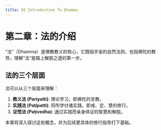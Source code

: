 ```yaml
---
title: 02 Introduction To Dhamma
---
```


# 第二章：法的介绍

“法”（Dhamma）是佛教教义的核心，它既指宇宙的自然法则，也指佛陀的教导。理解“法”是踏上解脱之道的第一步。

## 法的三个层面

法可以从三个层面来理解：

1.  **教义法 (Pariyatti)**: 理论学习，即佛陀的言教。
2.  **实践法 (Paṭipatti)**: 将所学付诸实践，即戒、定、慧的修行。
3.  **证悟法 (Paṭivedha)**: 通过实践而亲身体证的智慧和解脱。

本章将深入探讨这些概念，并为后续更具体的修行指导打下基础。